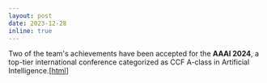 ```yaml
---
layout: post
date: 2023-12-28
inline: true
---
```


Two of the team's achievements have been accepted for the **AAAI 2024**, a top-tier international conference categorized as CCF A-class in Artificial Intelligence.[[html](https://www.scholat.com/vpost.html?pid=229783)]
